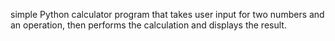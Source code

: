 simple Python calculator program that takes user input for two numbers and an operation, then performs the calculation and displays the result.
